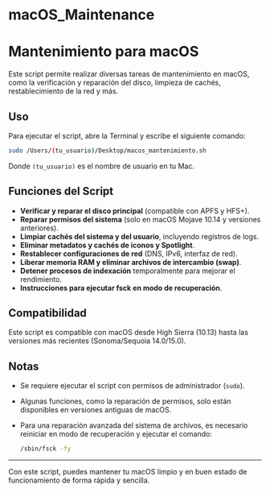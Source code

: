 # macOS_Maintenance
# Mantenimiento para macOS

Este script permite realizar diversas tareas de mantenimiento en macOS, como la verificación y reparación del disco, limpieza de cachés, restablecimiento de la red y más.

## Uso

Para ejecutar el script, abre la Terminal y escribe el siguiente comando:

```sh
sudo /Users/(tu_usuario)/Desktop/macos_mantenimiento.sh
```

Donde `(tu_usuario)` es el nombre de usuario en tu Mac.

## Funciones del Script

- **Verificar y reparar el disco principal** (compatible con APFS y HFS+).
- **Reparar permisos del sistema** (solo en macOS Mojave 10.14 y versiones anteriores).
- **Limpiar cachés del sistema y del usuario**, incluyendo registros de logs.
- **Eliminar metadatos y cachés de iconos y Spotlight**.
- **Restablecer configuraciones de red** (DNS, IPv6, interfaz de red).
- **Liberar memoria RAM y eliminar archivos de intercambio (swap)**.
- **Detener procesos de indexación** temporalmente para mejorar el rendimiento.
- **Instrucciones para ejecutar fsck en modo de recuperación**.

## Compatibilidad

Este script es compatible con macOS desde High Sierra (10.13) hasta las versiones más recientes (Sonoma/Sequoia 14.0/15.0).

## Notas

- Se requiere ejecutar el script con permisos de administrador (`sudo`).
- Algunas funciones, como la reparación de permisos, solo están disponibles en versiones antiguas de macOS.
- Para una reparación avanzada del sistema de archivos, es necesario reiniciar en modo de recuperación y ejecutar el comando:
  
  ```sh
  /sbin/fsck -fy
  ```

---

Con este script, puedes mantener tu macOS limpio y en buen estado de funcionamiento de forma rápida y sencilla.
